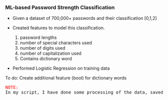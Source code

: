 ### ML-based Password Strength Classification 
- Given a dataset of 700,000+ passwords and their classification [0,1,2]
- Created features to model this classification.

  1. password lengths
  2. number of special characters used 
  3. number of digits used
  4. number of capitalization used
  5. Contains dictionary word

- Performed Logistic Regression on training data

To do:
Create additional feature (bool) for dictionary words

<pre>
<font color = "red">NOTE:</font>
In my script, I have done some processing of the data, saved, and reloaded the processed data. This is because the input file is in csv format which means each value is separated by comma. This poses an interesting situation when passwords contain comma(s).
</pre>
